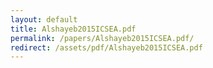 ```yaml
---
layout: default
title: Alshayeb2015ICSEA.pdf
permalink: /papers/Alshayeb2015ICSEA.pdf/
redirect: /assets/pdf/Alshayeb2015ICSEA.pdf
---
```

